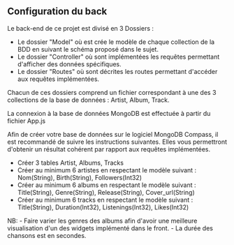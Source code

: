 ## Configuration du back

Le back-end de ce projet est divisé en 3 Dossiers : 

  - Le dossier "Model" où est crée le modèle de chaque collection de la BDD en suivant le schéma proposé dans le sujet. 
  - Le dossier "Controller" où sont implémentées les requêtes permettant d'afficher des données spécifiques.
  - Le dossier "Routes" où sont décrites les routes permettant d'accéder aux requêtes implémentées.

Chacun de ces dossiers comprend un fichier correspondant à une des 3 collections de la base de données : Artist, Album, Track.

La connexion à la base de données MongoDB est effectuée à partir du fichier App.js

Afin de créer votre base de données sur le logiciel MongoDB Compass, il est recommandé de suivre les instructions suivantes. Elles vous permettront d'obtenir un résultat cohérent par rapport aux requêtes implémentées.
  - Créer 3 tables Artist, Albums, Tracks
  - Créer au minimum 6 artistes en respectant le modèle suivant : Nom(String), Birth(String), Followers(Int32)
  - Créer au minimum 6 albums en respectant le modèle suivant : Title(String), Genre(String), Release(String), Cover_url(String) 
  - Créer au minimum 6 tracks en respectant le modèle suivant : Title(String), Duration(Int32), Listenings(Int32), Likes(Int32)
  
  NB: - Faire varier les genres des albums afin d'avoir une meilleure visualisation d'un des widgets implémenté dans le front.
      - La durée des chansons est en secondes.



